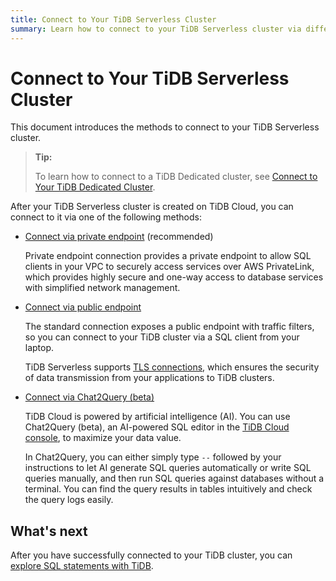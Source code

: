 ```yaml
---
title: Connect to Your TiDB Serverless Cluster
summary: Learn how to connect to your TiDB Serverless cluster via different methods.
---
```


# Connect to Your TiDB Serverless Cluster

This document introduces the methods to connect to your TiDB Serverless cluster.

> **Tip:**
>
> To learn how to connect to a TiDB Dedicated cluster, see [Connect to Your TiDB Dedicated Cluster](/tidb-cloud/connect-to-tidb-cluster.md).

After your TiDB Serverless cluster is created on TiDB Cloud, you can connect to it via one of the following methods:

- [Connect via private endpoint](/tidb-cloud/set-up-private-endpoint-connections-serverless.md) (recommended)

    Private endpoint connection provides a private endpoint to allow SQL clients in your VPC to securely access services over AWS PrivateLink, which provides highly secure and one-way access to database services with simplified network management.

- [Connect via public endpoint](/tidb-cloud/connect-via-standard-connection-serverless.md)

    The standard connection exposes a public endpoint with traffic filters, so you can connect to your TiDB cluster via a SQL client from your laptop.

    TiDB Serverless supports [TLS connections](/tidb-cloud/secure-connections-to-serverless-tier-clusters.md), which ensures the security of data transmission from your applications to TiDB clusters.

- [Connect via Chat2Query (beta)](/tidb-cloud/explore-data-with-chat2query.md)

    TiDB Cloud is powered by artificial intelligence (AI). You can use Chat2Query (beta), an AI-powered SQL editor in the [TiDB Cloud console](https://tidbcloud.com/), to maximize your data value.

    In Chat2Query, you can either simply type `--` followed by your instructions to let AI generate SQL queries automatically or write SQL queries manually, and then run SQL queries against databases without a terminal. You can find the query results in tables intuitively and check the query logs easily.

## What's next

After you have successfully connected to your TiDB cluster, you can [explore SQL statements with TiDB](/basic-sql-operations.md).
